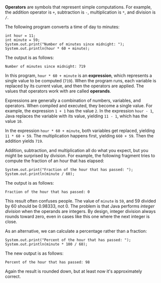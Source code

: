 **Operators** are symbols that represent simple computations. For example, the addition operator is `+`, subtraction is `-`, multiplication is `*`, and division is `/`.

The following program converts a time of day to minutes:

```code
int hour = 11;
int minute = 59;
System.out.print("Number of minutes since midnight: ");
System.out.println(hour * 60 + minute);
```

The output is as follows:

```code
Number of minutes since midnight: 719
```


In this program, `hour * 60 + minute` is an **expression**, which represents a single value to be computed (`719`). When the program runs, each variable is replaced by its current value, and then the operators are applied. The values that operators work with are called **operands**.

Expressions are generally a combination of numbers, variables, and operators. When compiled and executed, they become a single value. For example, the expression `1 + 1` has the value `2`. In the expression `hour - 1`, Java replaces the variable with its value, yielding `11 - 1`, which has the value `10`.

In the expression `hour * 60 + minute`, both variables get replaced, yielding `11 * 60 + 59`. The multiplication happens first, yielding `660 + 59`. Then the addition yields `719`.

Addition, subtraction, and multiplication all do what you expect, but you might be surprised by division. For example, the following fragment tries to compute the fraction of an hour that has elapsed:

```code
System.out.print("Fraction of the hour that has passed: ");
System.out.println(minute / 60);
```

The output is as follows:

```code
Fraction of the hour that has passed: 0
```


This result often confuses people. The value of `minute` is `59`, and 59 divided by 60 should be 0.98333, not 0. The problem is that Java performs *integer division* when the operands are integers. By design, integer division always rounds toward zero, even in cases like this one where the next integer is close.

As an alternative, we can calculate a percentage rather than a fraction:

```code
System.out.print("Percent of the hour that has passed: ");
System.out.println(minute * 100 / 60);
```

The new output is as follows:

```code
Percent of the hour that has passed: 98
```

Again the result is rounded down, but at least now it's approximately correct.